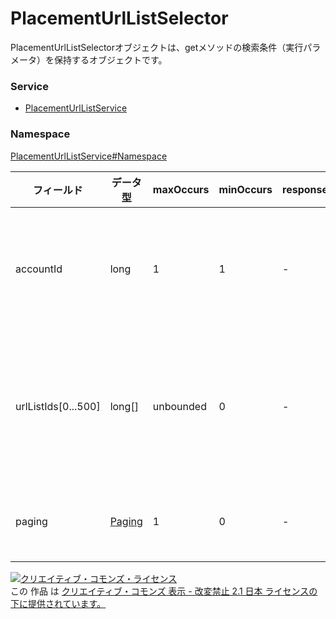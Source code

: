 # PlacementUrlListSelector
PlacementUrlListSelectorオブジェクトは、getメソッドの検索条件（実行パラメータ）を保持するオブジェクトです。
### Service
+ [PlacementUrlListService](../../services/PlacementUrlListService.md)

### Namespace
[PlacementUrlListService#Namespace](../../services/PlacementUrlListService.md#namespace)

| フィールド | データ型 | maxOccurs | minOccurs | response | add | set | remove | 説明 |
|---|---|---|---|---|---|---|---|---|
| accountId| long| 1| 1| -| -| -| -| 検索条件：アカウントIDです。 |
| urlListIds[0...500]| long[]| unbounded| 0| -| -| -| -| 検索条件：プレイスメントURLリストID |
| paging| <a href="../Common/Paging.md">Paging</a>| 1| 0| -| -| -| -| 検索条件：取得範囲 |

<a rel="license" href="http://creativecommons.org/licenses/by-nd/2.1/jp/"><img alt="クリエイティブ・コモンズ・ライセンス" style="border-width:0" src="https://i.creativecommons.org/l/by-nd/2.1/jp/88x31.png" /></a><br />この 作品 は <a rel="license" href="http://creativecommons.org/licenses/by-nd/2.1/jp/">クリエイティブ・コモンズ 表示 - 改変禁止 2.1 日本 ライセンスの下に提供されています。</a>
